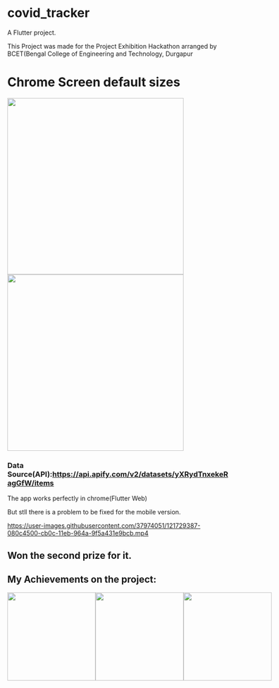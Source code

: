 # covid_tracker

A  Flutter project.

This Project was made for the Project Exhibition Hackathon arranged by BCET(Bengal College of Engineering and Technology, Durgapur

# Chrome Screen default sizes

<div style = "display = flex; justify-content:space-around">
<img src= "https://user-images.githubusercontent.com/37974051/121724331-55d17f00-cb05-11eb-8f57-1b3afc7c761d.png" height = 400 width = 400>
<img src= "https://user-images.githubusercontent.com/37974051/121724334-579b4280-cb05-11eb-85f9-174f9c183f6f.png" height = 400 width = 400>
</div>

### Data Source(API):https://api.apify.com/v2/datasets/yXRydTnxekeRagGfW/items


The app works perfectly in chrome(Flutter Web)

But stll there is a problem to be fixed for the mobile version.

https://user-images.githubusercontent.com/37974051/121729387-080c4500-cb0c-11eb-964a-9f5a431e9bcb.mp4


## Won the second prize for it.
## My Achievements on the project: 

<div style="display:flex; justify-content:space-around;">
<img src= "https://user-images.githubusercontent.com/37974051/124169500-ef1c0180-dac3-11eb-96a3-fcab98ed36fe.png" height = 200 width = 200>
<img src= "https://user-images.githubusercontent.com/37974051/124169523-f3e0b580-dac3-11eb-98f4-7b019b11b68c.jpg" height = 200 width = 200>
<img src= "https://user-images.githubusercontent.com/37974051/124170528-29d26980-dac5-11eb-9405-7ef4a4dff844.jpg" height = 200 width = 200>
</div>
